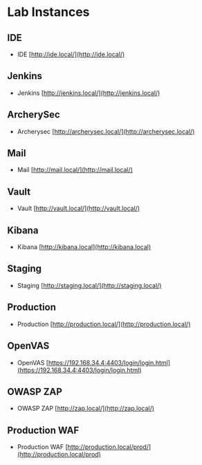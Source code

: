 # Lab Instances

## IDE
- IDE [http://ide.local/](http://ide.local/)

## Jenkins
- Jenkins [http://jenkins.local/](http://jenkins.local/)

## ArcherySec
- Archerysec [http://archerysec.local/](http://archerysec.local/)

## Mail
- Mail [http://mail.local/](http://mail.local/)

## Vault
- Vault [http://vault.local/](http://vault.local/)

## Kibana
- Kibana [http://kibana.local](http://kibana.local)

## Staging
- Staging [http://staging.local/](http://staging.local/)

## Production
- Production [http://production.local/](http://production.local/)

## OpenVAS
- OpenVAS [https://192.168.34.4:4403/login/login.html](https://192.168.34.4:4403/login/login.html)

## OWASP ZAP
- OWASP ZAP [http://zap.local/](http://zap.local/)

## Production WAF
- Production WAF [http://production.local/prod/](http://production.local/prod)
